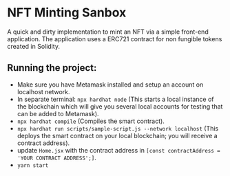 # NFT Minting Sanbox

A quick and dirty implementation to mint an NFT via a simple front-end application. The application uses a ERC721 contract for non fungible tokens created in Solidity.

## Running the project:
- Make sure you have Metamask installed and setup an account on localhost network.
- In separate terminal: ```npx hardhat node``` (This starts a local instance of the blockchain which will give you several local accounts for testing that can be added to Metamask).
- ```npx hardhat compile``` (Compiles the smart contract).
- ```npx hardhat run scripts/sample-script.js --network localhost``` (This deploys the smart contract on your local blockchain; you will receive a contract address).
- update ```Home.jsx``` with the contract address in ```[const contractAddress = 'YOUR CONTRACT ADDRESS';]```.
- ```yarn start```